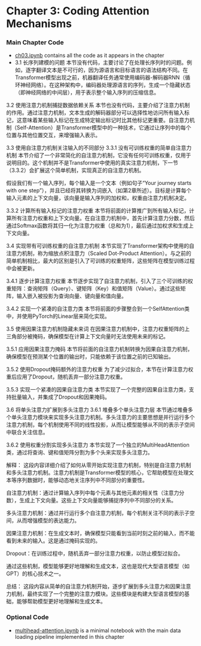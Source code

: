 # Chapter 3: Coding Attention Mechanisms

### Main Chapter Code

- [ch03.ipynb](ch03.ipynb) contains all the code as it appears in the chapter
- 3.1 长序列建模的问题
本节没有代码，主要讨论了在处理长序列时的问题。例如，逐字翻译文本是不可行的，因为源语言和目标语言的语法结构不同。在Transformer模型出现之前，机器翻译任务通常使用编码器-解码器RNN（循环神经网络）。在这种架构中，编码器处理源语言的序列，生成一个隐藏状态（即神经网络的中间层），用于表示整个输入序列的压缩信息。

3.2 使用注意力机制捕捉数据依赖关系
本节也没有代码，主要介绍了注意力机制的作用。通过注意力机制，文本生成的解码器部分可以选择性地访问所有输入标记，这意味着某些输入标记在生成特定输出标记时比其他标记更重要。自注意力机制（Self-Attention）是Transformer模型中的一种技术，它通过让序列中的每个位置与其他位置交互，来增强输入表示。

3.3 使用自注意力机制关注输入的不同部分
3.3.1 没有可训练权重的简单自注意力机制
本节介绍了一个非常简化的自注意力机制，它没有任何可训练权重，仅用于说明目的。这个机制并不是Transformer中使用的真实注意力机制，下一节（3.3.2）会扩展这个简单机制，实现真正的自注意力机制。

假设我们有一个输入序列，每个输入是一个文本（例如句子“Your journey starts with one step”），并且已经将其转换为词嵌入（如第2章所述）。目标是计算每个输入元素的上下文向量，该向量是输入序列的加权和，权重由注意力机制决定。

3.3.2 计算所有输入标记的注意力权重
本节将前面的计算推广到所有输入标记，计算所有注意力权重和上下文向量。在自注意力机制中，首先计算注意力分数，然后通过Softmax函数将其归一化为注意力权重（总和为1），最后通过加权求和生成上下文向量。

3.4 实现带有可训练权重的自注意力机制
本节实现了Transformer架构中使用的自注意力机制，称为缩放点积注意力（Scaled Dot-Product Attention）。与之前的简单机制相比，最大的区别是引入了可训练的权重矩阵，这些矩阵在模型训练过程中会被更新。

3.4.1 逐步计算注意力权重
本节逐步实现了自注意力机制，引入了三个可训练的权重矩阵：查询矩阵（Query）、键矩阵（Key）和值矩阵（Value）。通过这些矩阵，输入嵌入被投影为查询向量、键向量和值向量。

3.4.2 实现一个紧凑的自注意力类
本节将前面的步骤整合到一个SelfAttention类中，并使用PyTorch的Linear层来简化实现。

3.5 使用因果注意力机制隐藏未来词
在因果注意力机制中，注意力权重矩阵的上三角部分被掩码，确保模型在计算上下文向量时无法使用未来的标记。

3.5.1 应用因果注意力掩码
本节将前面的自注意力机制转换为因果自注意力机制，确保模型在预测某个位置的输出时，只能依赖于该位置之前的已知输出。

3.5.2 使用Dropout掩码额外的注意力权重
为了减少过拟合，本节在计算注意力权重后应用了Dropout，随机丢弃一部分注意力权重。

3.5.3 实现一个紧凑的因果自注意力类
本节实现了一个完整的因果自注意力类，支持批量输入，并集成了Dropout和因果掩码。

3.6 将单头注意力扩展到多头注意力
3.6.1 堆叠多个单头注意力层
本节通过堆叠多个单头注意力模块来实现多头注意力机制。多头注意力的主要思想是并行运行多个注意力机制，每个机制使用不同的线性投影，从而让模型能够从不同的表示子空间中联合关注信息。

3.6.2 使用权重分割实现多头注意力
本节实现了一个独立的MultiHeadAttention类，通过将查询、键和值矩阵分割为多个头来实现多头注意力。

解释：
这段内容详细介绍了如何从零开始实现注意力机制，特别是自注意力机制和多头注意力机制。注意力机制是Transformer模型的核心，它帮助模型在处理文本等序列数据时，能够动态地关注序列中不同部分的重要性。

自注意力机制：通过计算输入序列中每个元素与其他元素的相关性（注意力分数），生成上下文向量。这些上下文向量能够捕捉序列中不同部分的关系。

多头注意力机制：通过并行运行多个自注意力机制，每个机制关注不同的表示子空间，从而增强模型的表达能力。

因果注意力机制：在生成文本时，确保模型只能看到当前时刻之前的输入，而不能看到未来的输入。这是通过掩码实现的。

Dropout：在训练过程中，随机丢弃一部分注意力权重，以防止模型过拟合。

通过这些机制，模型能够更好地理解和生成文本，这也是现代大型语言模型（如GPT）的核心技术之一。

总结：
这段内容从简单的自注意力机制开始，逐步扩展到多头注意力和因果注意力机制，最终实现了一个完整的注意力模块。这些模块是构建大型语言模型的基础，能够帮助模型更好地理解和生成文本。

### Optional Code

- [multihead-attention.ipynb](multihead-attention.ipynb) is a minimal notebook with the main data loading pipeline implemented in this chapter

